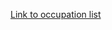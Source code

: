 [Link to occupation list](https://www.careerdimension.com/sampleoccupations/fulloccupationlist.cfm)
